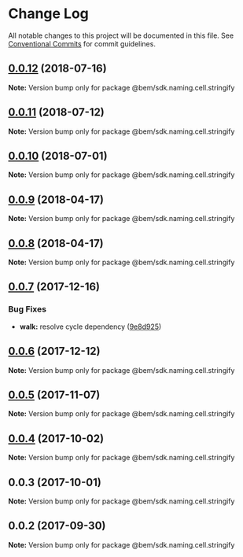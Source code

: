 # Change Log

All notable changes to this project will be documented in this file.
See [Conventional Commits](https://conventionalcommits.org) for commit guidelines.

<a name="0.0.12"></a>
## [0.0.12](https://github.com/bem/bem-sdk/compare/@bem/sdk.naming.cell.stringify@0.0.11...@bem/sdk.naming.cell.stringify@0.0.12) (2018-07-16)




**Note:** Version bump only for package @bem/sdk.naming.cell.stringify

<a name="0.0.11"></a>
## [0.0.11](https://github.com/bem/bem-sdk/compare/@bem/sdk.naming.cell.stringify@0.0.10...@bem/sdk.naming.cell.stringify@0.0.11) (2018-07-12)




**Note:** Version bump only for package @bem/sdk.naming.cell.stringify

<a name="0.0.10"></a>
## [0.0.10](https://github.com/bem/bem-sdk/compare/@bem/sdk.naming.cell.stringify@0.0.9...@bem/sdk.naming.cell.stringify@0.0.10) (2018-07-01)




**Note:** Version bump only for package @bem/sdk.naming.cell.stringify

<a name="0.0.9"></a>
## [0.0.9](https://github.com/bem/bem-sdk/compare/@bem/sdk.naming.cell.stringify@0.0.8...@bem/sdk.naming.cell.stringify@0.0.9) (2018-04-17)




**Note:** Version bump only for package @bem/sdk.naming.cell.stringify

<a name="0.0.8"></a>
## [0.0.8](https://github.com/bem/bem-sdk/compare/@bem/sdk.naming.cell.stringify@0.0.7...@bem/sdk.naming.cell.stringify@0.0.8) (2018-04-17)




**Note:** Version bump only for package @bem/sdk.naming.cell.stringify

<a name="0.0.7"></a>
## [0.0.7](https://github.com/bem/bem-sdk/compare/@bem/sdk.naming.cell.stringify@0.0.6...@bem/sdk.naming.cell.stringify@0.0.7) (2017-12-16)


### Bug Fixes

* **walk:** resolve cycle dependency ([9e8d925](https://github.com/bem/bem-sdk/commit/9e8d925))




<a name="0.0.6"></a>
## [0.0.6](https://github.com/bem/bem-sdk/compare/@bem/sdk.naming.cell.stringify@0.0.5...@bem/sdk.naming.cell.stringify@0.0.6) (2017-12-12)




**Note:** Version bump only for package @bem/sdk.naming.cell.stringify

<a name="0.0.5"></a>
## [0.0.5](https://github.com/bem/bem-sdk/compare/@bem/sdk.naming.cell.stringify@0.0.3...@bem/sdk.naming.cell.stringify@0.0.5) (2017-11-07)




**Note:** Version bump only for package @bem/sdk.naming.cell.stringify

<a name="0.0.4"></a>
## [0.0.4](https://github.com/bem/bem-sdk/compare/@bem/sdk.naming.cell.stringify@0.0.3...@bem/sdk.naming.cell.stringify@0.0.4) (2017-10-02)




**Note:** Version bump only for package @bem/sdk.naming.cell.stringify

<a name="0.0.3"></a>
## 0.0.3 (2017-10-01)




**Note:** Version bump only for package @bem/sdk.naming.cell.stringify

<a name="0.0.2"></a>
## 0.0.2 (2017-09-30)




**Note:** Version bump only for package @bem/sdk.naming.cell.stringify
